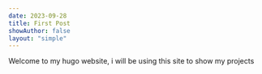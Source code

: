 ```yaml
---
date: 2023-09-28
title: First Post
showAuthor: false
layout: "simple"
---
```


Welcome to my hugo website, i will be using this site to show my projects

